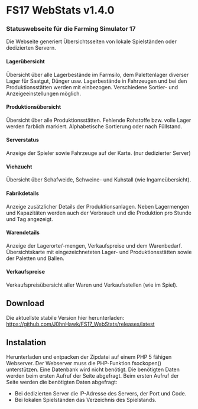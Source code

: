 # FS17 WebStats v1.4.0

### Statuswebseite für die Farming Simulator 17
Die Webseite generiert Übersichtsseiten von lokale Spielständen oder dedizierten Servern.

#### Lagerübersicht
Übersicht über alle Lagerbestände im Farmsilo, dem Palettenlager diverser Lager für Saatgut, Dünger usw.
Lagerbestände in Fahrzeugen und bei den Produktionsstätten werden mit einbezogen. Verschiedene Sortier- und Anzeigeeinstellungen möglich.  

#### Produktionsübersicht
Übersicht über alle Produktionsstätten. Fehlende Rohstoffe bzw. volle Lager werden farblich markiert. Alphabetische Sortierung oder nach Füllstand.

#### Serverstatus
Anzeige der Spieler sowie Fahrzeuge auf der Karte. (nur dedizierter Server)

#### Viehzucht
Übersicht über Schafweide, Schweine- und Kuhstall (wie Ingameübersicht).

#### Fabrikdetails
Anzeige zusätzlicher Details der Produktionsanlagen. Neben Lagermengen und Kapazitäten werden auch der Verbrauch und die Produktion pro Stunde und Tag angezeigt.

#### Warendetails
Anzeige der Lagerorte/-mengen, Verkaufspreise und dem Warenbedarf. Übersichtskarte mit eingezeichneteten Lager- und Produktionsstätten sowie der Paletten und Ballen.

#### Verkaufspreise
Verkaufspreisübersicht aller Waren und Verkaufsstellen (wie im Spiel).

## Download
Die aktuellste stabile Version hier herunterladen:
https://github.com/J0hnHawk/FS17_WebStats/releases/latest

## Instalation

Herunterladen und entpacken der Zipdatei auf einem PHP 5 fähigen Webserver. Der Webserver muss die PHP-Funktion fsockopen() unterstützen. Eine Datenbank wird nicht benötigt. Die benötigten Daten werden beim ersten Aufruf der Seite abgefragt. Beim ersten Aufruf der Seite werden die benötigten Daten abgefragt: 
- Bei dedizierten Server die IP-Adresse des Servers, der Port und Code.
- Bei lokalen Spielständen das Verzeichnis des Spielstands.


